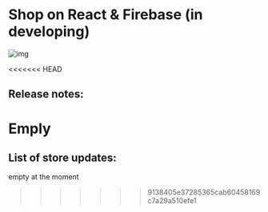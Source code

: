 # Shop on React & Firebase (in developing)

![img](https://firebasestorage.googleapis.com/v0/b/personal-24c21.appspot.com/o/Projects%2Fcards_Shop.jpg?alt=media&token=c4e10f6d-61af-450d-b7f3-78ab44ea5bf7)

<<<<<<< HEAD
## Release notes:
   Emply
=======
## List of store updates: 
   empty at the moment
>>>>>>> 9138405e37285365cab60458169c7a29a510efe1
